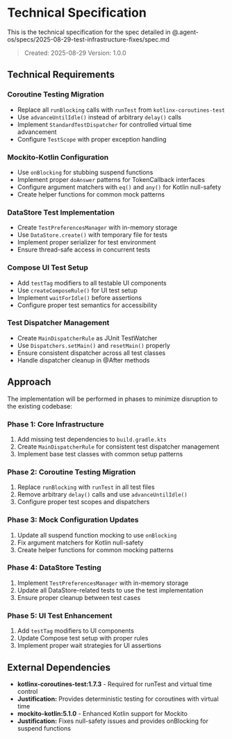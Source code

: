 # Technical Specification

This is the technical specification for the spec detailed in @.agent-os/specs/2025-08-29-test-infrastructure-fixes/spec.md

> Created: 2025-08-29
> Version: 1.0.0

## Technical Requirements

### Coroutine Testing Migration
- Replace all `runBlocking` calls with `runTest` from `kotlinx-coroutines-test`
- Use `advanceUntilIdle()` instead of arbitrary `delay()` calls
- Implement `StandardTestDispatcher` for controlled virtual time advancement
- Configure `TestScope` with proper exception handling

### Mockito-Kotlin Configuration
- Use `onBlocking` for stubbing suspend functions
- Implement proper `doAnswer` patterns for TokenCallback interfaces
- Configure argument matchers with `eq()` and `any()` for Kotlin null-safety
- Create helper functions for common mock patterns

### DataStore Test Implementation
- Create `TestPreferencesManager` with in-memory storage
- Use `DataStore.create()` with temporary file for tests
- Implement proper serializer for test environment
- Ensure thread-safe access in concurrent tests

### Compose UI Test Setup
- Add `testTag` modifiers to all testable UI components
- Use `createComposeRule()` for UI test setup
- Implement `waitForIdle()` before assertions
- Configure proper test semantics for accessibility

### Test Dispatcher Management
- Create `MainDispatcherRule` as JUnit TestWatcher
- Use `Dispatchers.setMain()` and `resetMain()` properly
- Ensure consistent dispatcher across all test classes
- Handle dispatcher cleanup in @After methods

## Approach

The implementation will be performed in phases to minimize disruption to the existing codebase:

### Phase 1: Core Infrastructure
1. Add missing test dependencies to `build.gradle.kts`
2. Create `MainDispatcherRule` for consistent test dispatcher management
3. Implement base test classes with common setup patterns

### Phase 2: Coroutine Testing Migration
1. Replace `runBlocking` with `runTest` in all test files
2. Remove arbitrary `delay()` calls and use `advanceUntilIdle()`
3. Configure proper test scopes and dispatchers

### Phase 3: Mock Configuration Updates
1. Update all suspend function mocking to use `onBlocking`
2. Fix argument matchers for Kotlin null-safety
3. Create helper functions for common mocking patterns

### Phase 4: DataStore Testing
1. Implement `TestPreferencesManager` with in-memory storage
2. Update all DataStore-related tests to use the test implementation
3. Ensure proper cleanup between test cases

### Phase 5: UI Test Enhancement
1. Add `testTag` modifiers to UI components
2. Update Compose test setup with proper rules
3. Implement proper wait strategies for UI assertions

## External Dependencies

- **kotlinx-coroutines-test:1.7.3** - Required for runTest and virtual time control
- **Justification:** Provides deterministic testing for coroutines with virtual time
- **mockito-kotlin:5.1.0** - Enhanced Kotlin support for Mockito
- **Justification:** Fixes null-safety issues and provides onBlocking for suspend functions